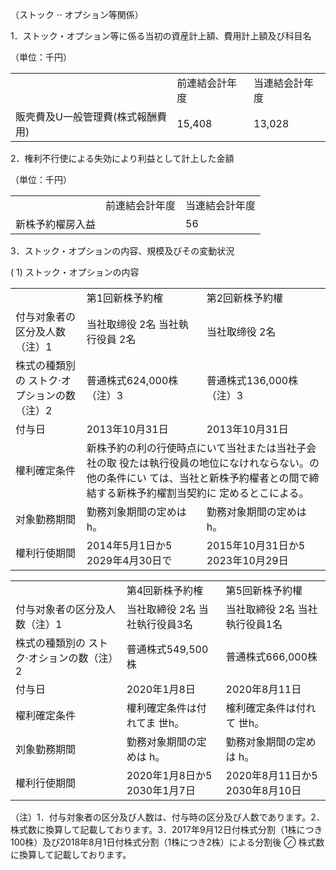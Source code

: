 （ストック $\cdot \cdot$ オプション等関係）  

1．ストック・オプション等に係る当初の資産計上額、費用計上額及び科目名  

（単位：千円）  

<html><body><table><tr><td></td><td>前連結会計年度</td><td>当連結会計年度</td></tr><tr><td>販壳費及U一般管理費(株式報酬費用)</td><td>15,408</td><td>13,028</td></tr></table></body></html>  

2．権利不行使による失効により利益として計上した金額  

（単位：千円）  


<html><body><table><tr><td></td><td>前連結会計年度</td><td>当連結会計年度</td></tr><tr><td>新株予約櫂房入益</td><td></td><td>56</td></tr></table></body></html>  

3．ストック・オプションの内容、規模及びその変動状況  

( 1) ストック・オプションの内容  

<html><body><table><tr><td></td><td>第1回新株予約榷</td><td>第2回新株予約權</td></tr><tr><td>付与对象者の区分及人数（注）1</td><td>当社取缔役 2名 当社執行役員 2名</td><td>当社取缔役 2名</td></tr><tr><td>株式の種類別の ストク·オプションの数（注）2</td><td>普通株式624,000株 （注）3</td><td>普通株式136,000株 （注）3</td></tr><tr><td>付与日</td><td>2013年10月31日</td><td>2013年10月31日</td></tr><tr><td>權利確定条件</td><td colspan="2">新株予約の利の行使時点にいて当社または当社子会社の取 役たは執行役員の地位になけれならない。の他の条件にい ては、当社と新株予約櫂者との間で締結する新株予約櫂割当契約に 定めるとこによる。</td></tr><tr><td>对象勤務期間</td><td>勤務刘象期間の定めは h。</td><td>勤務对象期間の定めは h。</td></tr><tr><td>權利行使期間</td><td>2014年5月1日か5 2029年4月30日で</td><td>2015年10月31日か5 2023年10月29日</td></tr></table></body></html>  

<html><body><table><tr><td></td><td>第4回新株予約榷</td><td>第5回新株予約權</td></tr><tr><td>付与对象者の区分及人数（注）1</td><td>当社取締役 2名 当社執行役員3名</td><td>当社取締役 2名 当社執行役員1名</td></tr><tr><td>株式の種類別の ストク·オションの数（注）2</td><td>普通株式549,500株</td><td>普通株式666,000株</td></tr><tr><td>付与日</td><td>2020年1月8日</td><td>2020年8月11日</td></tr><tr><td>櫂利確定条件</td><td>權利確定条件は付れてま 世h。</td><td>榷利確定条件は付れて 世h。</td></tr><tr><td>刘象勤務期間</td><td>勤務对象期間の定めは h。</td><td>勤務对象期間の定めは h。</td></tr><tr><td>權利行使期間</td><td>2020年1月8日か5 2030年1月7日</td><td>2020年8月11日か5 2030年8月10日</td></tr></table></body></html>

（注）1．付与対象者の区分及び人数は、付与時の区分及び人数であります。2．株式数に換算して記載しております。3．2017年9月12日付株式分割（1株につき100株）及び2018年8月1日付株式分割（1株につき2株）による分割後 $\oslash$ 株式数に換算して記載しております。  